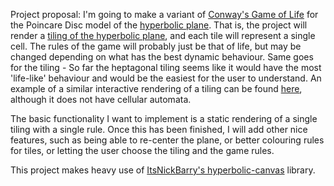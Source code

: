 Project proposal: I'm going to make a variant of [Conway's Game of Life](https://en.wikipedia.org/wiki/Conway%27s_Game_of_Life)
for the Poincare Disc model of the [hyperbolic plane](https://en.wikipedia.org/wiki/Hyperbolic_geometry). That is, the project
will render a [tiling of the hyperbolic plane](https://en.wikipedia.org/wiki/Uniform_tilings_in_hyperbolic_plane), and each tile will represent a single cell.
The rules of the game will probably just be that of life,
but may be changed depending on what has the best dynamic behaviour.
Same goes for the tiling - So far the heptagonal tiling seems like it would
have the most 'life-like' behaviour and would be the easiest for the user
to understand. An example of a similar interactive rendering of a tiling
can be found [here](http://www.malinc.se/math/noneuclidean/poincaretilingen.php),
although it does not have cellular automata.

The basic functionality I want to implement is a static rendering of a single
tiling with a single rule. Once this has been finished, I will add other
nice features, such as being able to re-center the plane, or better colouring
rules for tiles, or letting the user choose the tiling and the game rules.

This project makes heavy use of [ItsNickBarry's hyperbolic-canvas](https://github.com/ItsNickBarry/hyperbolic-canvas)
 library.
